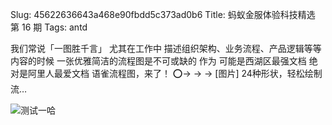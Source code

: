 Slug: 45622636643a468e90fbdd5c373ad0b6
Title: 蚂蚁金服体验科技精选 第 16 期
Tags: antd

我们常说「一图胜千言」 尤其在工作中 描述组织架构、业务流程、产品逻辑等等内容的时候 一张优雅简洁的流程图是不可或缺的 作为 可能是西湖区最强文档 绝对是阿里人最爱文档 语雀流程图，来了！ ⭕️→ → → [图片] 24种形状，轻松绘制流…

![测试一哈](https://pic3.zhimg.com/v2-aac70722726caa4865185d50c4a799a9_400x224.jpg "这是一个图片")